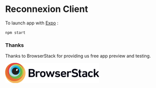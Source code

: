Reconnexion Client
==================

To launch app with [Expo](https://expo.io/) :

```
npm start
```

### Thanks

Thanks to BrowserStack for providing us free app preview and testing.

[![License](assets/browser-stack.png)](https://www.browserstack.com)
